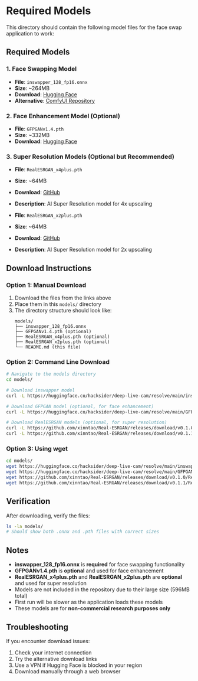 # Required Models

This directory should contain the following model files for the face swap application to work:

## Required Models

### 1. Face Swapping Model
- **File**: `inswapper_128_fp16.onnx`
- **Size**: ~264MB
- **Download**: [Hugging Face](https://huggingface.co/hacksider/deep-live-cam/resolve/main/inswapper_128_fp16.onnx)
- **Alternative**: [ComfyUI Repository](https://huggingface.co/fofr/comfyui/resolve/main/insightface/inswapper_128_fp16.onnx)

### 2. Face Enhancement Model (Optional)
- **File**: `GFPGANv1.4.pth`
- **Size**: ~332MB
- **Download**: [Hugging Face](https://huggingface.co/hacksider/deep-live-cam/resolve/main/GFPGANv1.4.pth)

### 3. Super Resolution Models (Optional but Recommended)
- **File**: `RealESRGAN_x4plus.pth`
- **Size**: ~64MB
- **Download**: [GitHub](https://github.com/xinntao/Real-ESRGAN/releases/download/v0.1.0/RealESRGAN_x4plus.pth)
- **Description**: AI Super Resolution model for 4x upscaling

- **File**: `RealESRGAN_x2plus.pth`  
- **Size**: ~64MB
- **Download**: [GitHub](https://github.com/xinntao/Real-ESRGAN/releases/download/v0.1.1/RealESRGAN_x2plus.pth)
- **Description**: AI Super Resolution model for 2x upscaling

## Download Instructions

### Option 1: Manual Download
1. Download the files from the links above
2. Place them in this `models/` directory
3. The directory structure should look like:
   ```
   models/
   ├── inswapper_128_fp16.onnx
   ├── GFPGANv1.4.pth (optional)
   ├── RealESRGAN_x4plus.pth (optional)
   ├── RealESRGAN_x2plus.pth (optional)
   └── README.md (this file)
   ```

### Option 2: Command Line Download
```bash
# Navigate to the models directory
cd models/

# Download inswapper model
curl -L https://huggingface.co/hacksider/deep-live-cam/resolve/main/inswapper_128_fp16.onnx -o inswapper_128_fp16.onnx

# Download GFPGAN model (optional, for face enhancement)
curl -L https://huggingface.co/hacksider/deep-live-cam/resolve/main/GFPGANv1.4.pth -o GFPGANv1.4.pth

# Download RealESRGAN models (optional, for super resolution)
curl -L https://github.com/xinntao/Real-ESRGAN/releases/download/v0.1.0/RealESRGAN_x4plus.pth -o RealESRGAN_x4plus.pth
curl -L https://github.com/xinntao/Real-ESRGAN/releases/download/v0.1.1/RealESRGAN_x2plus.pth -o RealESRGAN_x2plus.pth
```

### Option 3: Using wget
```bash
cd models/
wget https://huggingface.co/hacksider/deep-live-cam/resolve/main/inswapper_128_fp16.onnx
wget https://huggingface.co/hacksider/deep-live-cam/resolve/main/GFPGANv1.4.pth
wget https://github.com/xinntao/Real-ESRGAN/releases/download/v0.1.0/RealESRGAN_x4plus.pth
wget https://github.com/xinntao/Real-ESRGAN/releases/download/v0.1.1/RealESRGAN_x2plus.pth
```

## Verification

After downloading, verify the files:
```bash
ls -la models/
# Should show both .onnx and .pth files with correct sizes
```

## Notes

- **inswapper_128_fp16.onnx** is **required** for face swapping functionality
- **GFPGANv1.4.pth** is **optional** and used for face enhancement
- **RealESRGAN_x4plus.pth** and **RealESRGAN_x2plus.pth** are **optional** and used for super resolution
- Models are not included in the repository due to their large size (596MB total)
- First run will be slower as the application loads these models
- These models are for **non-commercial research purposes only**

## Troubleshooting

If you encounter download issues:
1. Check your internet connection
2. Try the alternative download links
3. Use a VPN if Hugging Face is blocked in your region
4. Download manually through a web browser 